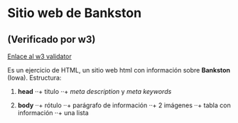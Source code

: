 # Sitio web de Bankston
## (Verificado por w3)
[Enlace al w3 validator](https://validator.w3.org/)

Es un ejercicio de HTML, un sitio web html con información sobre **Bankston** (Iowa). Estructura:


1. **head**
··+ titulo
··+ *meta description* y *meta keywords*

2. **body**
··+ rótulo
··+ parágrafo de información
··+ 2 imágenes
··+ tabla con información
··+ una lista


